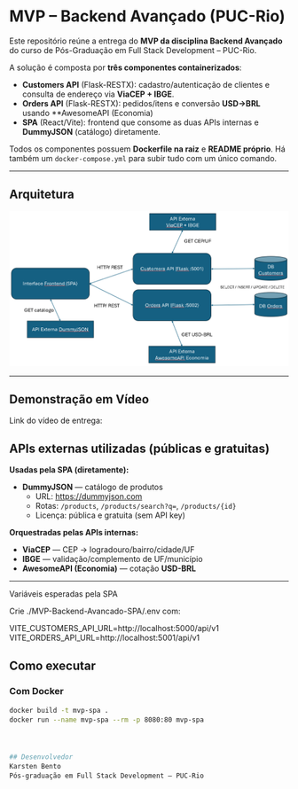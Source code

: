 # MVP – Backend Avançado (PUC-Rio)

Este repositório reúne a entrega do **MVP da disciplina Backend Avançado** do curso de Pós-Graduação em Full Stack Development – PUC-Rio.

A solução é composta por **três componentes containerizados**:
- **Customers API** (Flask-RESTX): cadastro/autenticação de clientes e consulta de endereço via **ViaCEP + IBGE**.
- **Orders API** (Flask-RESTX): pedidos/itens e conversão **USD→BRL** usando **AwesomeAPI (Economia)
- **SPA** (React/Vite): frontend que consome as duas APIs internas e **DummyJSON** (catálogo) diretamente.

Todos os componentes possuem **Dockerfile na raiz** e **README próprio**. Há também um `docker-compose.yml` para subir tudo com um único comando.

---

## Arquitetura

![alt text](image.png)

---

## Demonstração em Vídeo
Link do vídeo de entrega:


##  APIs externas utilizadas (públicas e gratuitas)

**Usadas pela SPA (diretamente):**
- **DummyJSON** — catálogo de produtos  
  - URL: https://dummyjson.com  
  - Rotas: `/products`, `/products/search?q=`, `/products/{id}`  
  - Licença: pública e gratuita (sem API key)

**Orquestradas pelas APIs internas:**
- **ViaCEP** — CEP → logradouro/bairro/cidade/UF  
- **IBGE** — validação/complemento de UF/município  
- **AwesomeAPI (Economia)** — cotação **USD-BRL**

---


Variáveis esperadas pela SPA

Crie ./MVP-Backend-Avancado-SPA/.env com:

VITE_CUSTOMERS_API_URL=http://localhost:5000/api/v1
VITE_ORDERS_API_URL=http://localhost:5001/api/v1





##  Como executar

### Com Docker
```bash
docker build -t mvp-spa .
docker run --name mvp-spa --rm -p 8080:80 mvp-spa



## Desenvolvedor
Karsten Bento
Pós-graduação em Full Stack Development – PUC-Rio